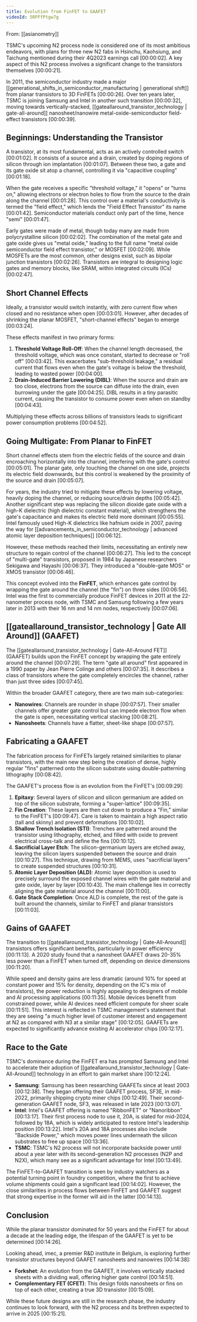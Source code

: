```yaml
---
title: Evolution from FinFET to GAAFET
videoId: 5RPFfPtgw7g
---
```


From: [[asianometry]] <br/> 

TSMC's upcoming N2 process node is considered one of its most ambitious endeavors, with plans for three new N2 fabs in Hsinchu, Kaohsiung, and Taichung mentioned during their 4Q2023 earnings call <a class="yt-timestamp" data-t="00:00:02">[00:00:02]</a>. A key aspect of this N2 process involves a significant change to the transistors themselves <a class="yt-timestamp" data-t="00:00:21">[00:00:21]</a>.

In 2011, the semiconductor industry made a major [[generational_shifts_in_semiconductor_manufacturing | generational shift]] from planar transistors to 3D FinFETs <a class="yt-timestamp" data-t="00:00:26">[00:00:26]</a>. Over ten years later, TSMC is joining Samsung and Intel in another such transition <a class="yt-timestamp" data-t="00:00:32">[00:00:32]</a>, moving towards vertically-stacked, [[gateallaround_transistor_technology | gate-all-around]] nanosheet/nanowire metal-oxide-semiconductor field-effect transistors <a class="yt-timestamp" data-t="00:00:39">[00:00:39]</a>.

## Beginnings: Understanding the Transistor
A transistor, at its most fundamental, acts as an actively controlled switch <a class="yt-timestamp" data-t="00:01:02">[00:01:02]</a>. It consists of a source and a drain, created by doping regions of silicon through ion implantation <a class="yt-timestamp" data-t="00:01:07">[00:01:07]</a>. Between these two, a gate and its gate oxide sit atop a channel, controlling it via "capacitive coupling" <a class="yt-timestamp" data-t="00:01:18">[00:01:18]</a>.

When the gate receives a specific "threshold voltage," it "opens" or "turns on," allowing electrons or electron holes to flow from the source to the drain along the channel <a class="yt-timestamp" data-t="00:01:28">[00:01:28]</a>. This control over a material's conductivity is termed the "field effect," which lends the "Field Effect Transistor" its name <a class="yt-timestamp" data-t="00:01:42">[00:01:42]</a>. Semiconductor materials conduct only part of the time, hence "semi" <a class="yt-timestamp" data-t="00:01:47">[00:01:47]</a>.

Early gates were made of metal, though today many are made from polycrystalline silicon <a class="yt-timestamp" data-t="00:02:02">[00:02:02]</a>. The combination of the metal gate and gate oxide gives us "metal oxide," leading to the full name "metal oxide semiconductor field effect transistor," or MOSFET <a class="yt-timestamp" data-t="00:02:09">[00:02:09]</a>. While MOSFETs are the most common, other designs exist, such as bipolar junction transistors <a class="yt-timestamp" data-t="00:02:26">[00:02:26]</a>. Transistors are integral to designing logic gates and memory blocks, like SRAM, within integrated circuits (ICs) <a class="yt-timestamp" data-t="00:02:47">[00:02:47]</a>.

## Short Channel Effects
Ideally, a transistor would switch instantly, with zero current flow when closed and no resistance when open <a class="yt-timestamp" data-t="00:03:01">[00:03:01]</a>. However, after decades of shrinking the planar MOSFET, "short-channel effects" began to emerge <a class="yt-timestamp" data-t="00:03:24">[00:03:24]</a>.

These effects manifest in two primary forms:
1.  **Threshold Voltage Roll-Off**: When the channel length decreased, the threshold voltage, which was once constant, started to decrease or "roll off" <a class="yt-timestamp" data-t="00:03:42">[00:03:42]</a>. This exacerbates "sub-threshold leakage," a residual current that flows even when the gate's voltage is below the threshold, leading to wasted power <a class="yt-timestamp" data-t="00:04:00">[00:04:00]</a>.
2.  **Drain-Induced Barrier Lowering (DIBL)**: When the source and drain are too close, electrons from the source can diffuse into the drain, even burrowing under the gate <a class="yt-timestamp" data-t="00:04:25">[00:04:25]</a>. DIBL results in a tiny parasitic current, causing the transistor to consume power even when on standby <a class="yt-timestamp" data-t="00:04:43">[00:04:43]</a>.

Multiplying these effects across billions of transistors leads to significant power consumption problems <a class="yt-timestamp" data-t="00:04:52">[00:04:52]</a>.

## Going Multigate: From Planar to FinFET
Short channel effects stem from the electric fields of the source and drain encroaching horizontally into the channel, interfering with the gate's control <a class="yt-timestamp" data-t="00:05:01">[00:05:01]</a>. The planar gate, only touching the channel on one side, projects its electric field downwards, but this control is weakened by the proximity of the source and drain <a class="yt-timestamp" data-t="00:05:07">[00:05:07]</a>.

For years, the industry tried to mitigate these effects by lowering voltage, heavily doping the channel, or reducing source/drain depths <a class="yt-timestamp" data-t="00:05:42">[00:05:42]</a>. Another significant step was replacing the silicon dioxide gate oxide with a high-K dielectric (high dielectric constant material), which strengthens the gate's capacitance and makes its electric field more dominant <a class="yt-timestamp" data-t="00:05:55">[00:05:55]</a>. Intel famously used High-K dielectrics like hafnium oxide in 2007, paving the way for [[advancements_in_semiconductor_technology | advanced atomic layer deposition techniques]] <a class="yt-timestamp" data-t="00:06:12">[00:06:12]</a>.

However, these methods reached their limits, necessitating an entirely new structure to regain control of the channel <a class="yt-timestamp" data-t="00:06:27">[00:06:27]</a>. This led to the concept of "multi-gate" transistors, proposed in 1984 by Japanese researchers Sekigawa and Hayashi <a class="yt-timestamp" data-t="00:06:37">[00:06:37]</a>. They introduced a "double-gate MOS" or XMOS transistor <a class="yt-timestamp" data-t="00:06:46">[00:06:46]</a>.

This concept evolved into the **FinFET**, which enhances gate control by wrapping the gate around the channel (the "fin") on three sides <a class="yt-timestamp" data-t="00:06:56">[00:06:56]</a>. Intel was the first to commercially produce FinFET devices in 2011 at the 22-nanometer process node, with TSMC and Samsung following a few years later in 2013 with their 16 nm and 14 nm nodes, respectively <a class="yt-timestamp" data-t="00:07:06">[00:07:06]</a>.

## [[gateallaround_transistor_technology | Gate All Around]] (GAAFET)
The [[gateallaround_transistor_technology | Gate-All-Around FET]] (GAAFET) builds upon the FinFET concept by wrapping the gate entirely around the channel <a class="yt-timestamp" data-t="00:07:29">[00:07:29]</a>. The term "gate all around" first appeared in a 1990 paper by Jean Pierre Colinge and others <a class="yt-timestamp" data-t="00:07:35">[00:07:35]</a>. It describes a class of transistors where the gate completely encircles the channel, rather than just three sides <a class="yt-timestamp" data-t="00:07:45">[00:07:45]</a>.

Within the broader GAAFET category, there are two main sub-categories:
*   **Nanowires**: Channels are rounder in shape <a class="yt-timestamp" data-t="00:07:57">[00:07:57]</a>. Their smaller channels offer greater gate control but can impede electron flow when the gate is open, necessitating vertical stacking <a class="yt-timestamp" data-t="00:08:21">[00:08:21]</a>.
*   **Nanosheets**: Channels have a flatter, sheet-like shape <a class="yt-timestamp" data-t="00:07:57">[00:07:57]</a>.

## Fabricating a GAAFET
The fabrication process for FinFETs largely retained similarities to planar transistors, with the main new step being the creation of dense, highly regular "fins" patterned onto the silicon substrate using double-patterning lithography <a class="yt-timestamp" data-t="00:08:42">[00:08:42]</a>.

The GAAFET's process flow is an evolution from the FinFET's <a class="yt-timestamp" data-t="00:09:29">[00:09:29]</a>:
1.  **Epitaxy**: Several layers of silicon and silicon germanium are added on top of the silicon substrate, forming a "super-lattice" <a class="yt-timestamp" data-t="00:09:35">[00:09:35]</a>.
2.  **Fin Creation**: These layers are then cut down to produce a "Fin," similar to the FinFET's <a class="yt-timestamp" data-t="00:09:47">[00:09:47]</a>. Care is taken to maintain a high aspect ratio (tall and skinny) and prevent deformations <a class="yt-timestamp" data-t="00:09:56">[00:10:02]</a>.
3.  **Shallow Trench Isolation (STI)**: Trenches are patterned around the transistor using lithography, etched, and filled with oxide to prevent electrical cross-talk and define the fins <a class="yt-timestamp" data-t="00:10:12">[00:10:12]</a>.
4.  **Sacrificial Layer Etch**: The silicon-germanium layers are etched away, leaving the silicon layers suspended between the source and drain <a class="yt-timestamp" data-t="00:10:27">[00:10:27]</a>. This technique, drawing from MEMS, uses "sacrificial layers" to create suspended structures <a class="yt-timestamp" data-t="00:10:31">[00:10:31]</a>.
5.  **Atomic Layer Deposition (ALD)**: Atomic layer deposition is used to precisely surround the exposed channel wires with the gate material and gate oxide, layer by layer <a class="yt-timestamp" data-t="00:10:43">[00:10:43]</a>. The main challenge lies in correctly aligning the gate material around the channel <a class="yt-timestamp" data-t="00:11:00">[00:11:00]</a>.
6.  **Gate Stack Completion**: Once ALD is complete, the rest of the gate is built around the channels, similar to FinFET and planar transistors <a class="yt-timestamp" data-t="00:11:03">[00:11:03]</a>.

## Gains of GAAFET
The transition to [[gateallaround_transistor_technology | Gate-All-Around]] transistors offers significant benefits, particularly in power efficiency <a class="yt-timestamp" data-t="00:11:13">[00:11:13]</a>. A 2020 study found that a nanosheet GAAFET draws 20-35% less power than a FinFET when turned off, depending on device dimensions <a class="yt-timestamp" data-t="00:11:20">[00:11:20]</a>.

While speed and density gains are less dramatic (around 10% for speed at constant power and 15% for density, depending on the IC's mix of transistors), the power reduction is highly appealing to designers of mobile and AI processing applications <a class="yt-timestamp" data-t="00:11:35">[00:11:35]</a>. Mobile devices benefit from constrained power, while AI devices need efficient compute for sheer scale <a class="yt-timestamp" data-t="00:11:51">[00:11:51]</a>. This interest is reflected in TSMC management's statement that they are seeing "a much higher level of customer interest and engagement at N2 as compared with N3 at a similar stage" <a class="yt-timestamp" data-t="00:12:05">[00:12:05]</a>. GAAFETs are expected to significantly advance existing AI accelerator chips <a class="yt-timestamp" data-t="00:12:17">[00:12:17]</a>.

## Race to the Gate
TSMC's dominance during the FinFET era has prompted Samsung and Intel to accelerate their adoption of [[gateallaround_transistor_technology | Gate-All-Around]] technology in an effort to gain market share <a class="yt-timestamp" data-t="00:12:24">[00:12:24]</a>.

*   **Samsung**: Samsung has been researching GAAFETs since at least 2003 <a class="yt-timestamp" data-t="00:12:38">[00:12:38]</a>. They began offering their GAAFET process, SF3E, in mid-2022, primarily shipping crypto miner chips <a class="yt-timestamp" data-t="00:12:49">[00:12:49]</a>. Their second-generation GAAFET node, SF3, was released in late 2023 <a class="yt-timestamp" data-t="00:13:07">[00:13:07]</a>.
*   **Intel**: Intel's GAAFET offering is named "RibbonFET" or "Nanoribbon" <a class="yt-timestamp" data-t="00:13:17">[00:13:17]</a>. Their first process node to use it, 20A, is slated for mid-2024, followed by 18A, which is widely anticipated to restore Intel's leadership position <a class="yt-timestamp" data-t="00:13:22">[00:13:22]</a>. Intel's 20A and 18A processes also include "Backside Power," which moves power lines underneath the silicon substrates to free up space <a class="yt-timestamp" data-t="00:13:36">[00:13:36]</a>.
*   **TSMC**: TSMC's N2 process will not incorporate backside power until about a year later with its second-generation N2 processes (N2P and N2X), which many see as a significant advantage for Intel <a class="yt-timestamp" data-t="00:13:49">[00:13:49]</a>.

The FinFET-to-GAAFET transition is seen by industry watchers as a potential turning point in foundry competition, where the first to achieve volume shipments could gain a significant lead <a class="yt-timestamp" data-t="00:14:02">[00:14:02]</a>. However, the close similarities in process flows between FinFET and GAAFET suggest that strong expertise in the former will aid in the latter <a class="yt-timestamp" data-t="00:14:13">[00:14:13]</a>.

## Conclusion
While the planar transistor dominated for 50 years and the FinFET for about a decade at the leading edge, the lifespan of the GAAFET is yet to be determined <a class="yt-timestamp" data-t="00:14:26">[00:14:26]</a>.

Looking ahead, imec, a premier R&D institute in Belgium, is exploring further transistor structures beyond GAAFET nanosheets and nanowires <a class="yt-timestamp" data-t="00:14:38">[00:14:38]</a>:
*   **Forkshet**: An evolution from the GAAFET, it involves vertically stacked sheets with a dividing wall, offering higher gate control <a class="yt-timestamp" data-t="00:14:51">[00:14:51]</a>.
*   **Complementary FET (CFET)**: This design folds nanosheets or fins on top of each other, creating a true 3D transistor <a class="yt-timestamp" data-t="00:15:09">[00:15:09]</a>.

While these future designs are still in the research phase, the industry continues to look forward, with the N2 process and its brethren expected to arrive in 2025 <a class="yt-timestamp" data-t="00:15:21">[00:15:21]</a>.